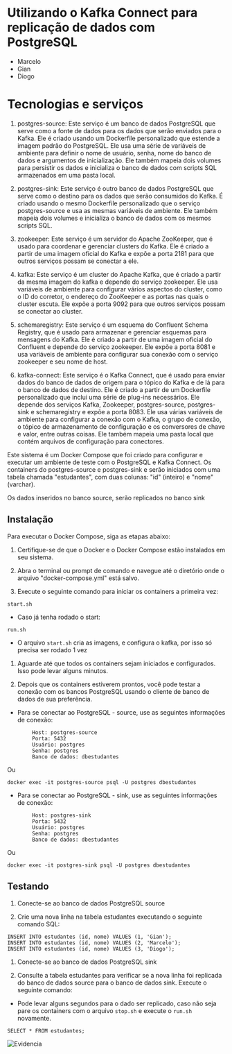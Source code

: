 # Utilizando o Kafka Connect para replicação de dados com PostgreSQL

- Marcelo 
- Gian
- Diogo

# Tecnologias e serviços

1. postgres-source: Este serviço é um banco de dados PostgreSQL que serve como a fonte de dados para os dados que serão enviados para o Kafka. Ele é criado usando um Dockerfile personalizado que estende a imagem padrão do PostgreSQL. Ele usa uma série de variáveis ​​de ambiente para definir o nome de usuário, senha, nome do banco de dados e argumentos de inicialização. Ele também mapeia dois volumes para persistir os dados e inicializa o banco de dados com scripts SQL armazenados em uma pasta local.

1. postgres-sink: Este serviço é outro banco de dados PostgreSQL que serve como o destino para os dados que serão consumidos do Kafka. É criado usando o mesmo Dockerfile personalizado que o serviço postgres-source e usa as mesmas variáveis ​​de ambiente. Ele também mapeia dois volumes e inicializa o banco de dados com os mesmos scripts SQL.

1. zookeeper: Este serviço é um servidor do Apache ZooKeeper, que é usado para coordenar e gerenciar clusters do Kafka. Ele é criado a partir de uma imagem oficial do Kafka e expõe a porta 2181 para que outros serviços possam se conectar a ele.

1. kafka: Este serviço é um cluster do Apache Kafka, que é criado a partir da mesma imagem do kafka e depende do serviço zookeeper. Ele usa variáveis ​​de ambiente para configurar vários aspectos do cluster, como o ID do corretor, o endereço do ZooKeeper e as portas nas quais o cluster escuta. Ele expõe a porta 9092 para que outros serviços possam se conectar ao cluster.

1. schemaregistry: Este serviço é um esquema do Confluent Schema Registry, que é usado para armazenar e gerenciar esquemas para mensagens do Kafka. Ele é criado a partir de uma imagem oficial do Confluent e depende do serviço zookeeper. Ele expõe a porta 8081 e usa variáveis ​​de ambiente para configurar sua conexão com o serviço zookeeper e seu nome de host.

1. kafka-connect: Este serviço é o Kafka Connect, que é usado para enviar dados do banco de dados de origem para o tópico do Kafka e de lá para o banco de dados de destino. Ele é criado a partir de um Dockerfile personalizado que inclui uma série de plug-ins necessários. Ele depende dos serviços Kafka, Zookeeper, postgres-source, postgres-sink e schemaregistry e expõe a porta 8083. Ele usa várias variáveis ​​de ambiente para configurar a conexão com o Kafka, o grupo de conexão, o tópico de armazenamento de configuração e os conversores de chave e valor, entre outras coisas. Ele também mapeia uma pasta local que contém arquivos de configuração para conectores.

Este sistema é um Docker Compose que foi criado para configurar e executar um ambiente de teste com o PostgreSQL e Kafka Connect. Os containers do postgres-source e postgres-sink e  serão iniciados com uma tabela chamada "estudantes", com duas colunas: "id" (inteiro) e "nome" (varchar).

Os dados inseridos no banco source, serão replicados no banco sink


## Instalação

Para executar o Docker Compose, siga as etapas abaixo:

1. Certifique-se de que o Docker e o Docker Compose estão instalados em seu sistema.

1. Abra o terminal ou prompt de comando e navegue até o diretório onde o arquivo "docker-compose.yml" está salvo.

1. Execute o seguinte comando para iniciar os containers a primeira vez:
```
start.sh
```
- Caso já tenha rodado o start:
```
run.sh
```
- O arquivo ``start.sh`` cria as imagens, e configura o kafka, por isso só precisa ser rodado 1 vez




1. Aguarde até que todos os containers sejam iniciados e configurados. Isso pode levar alguns minutos.

1. Depois que os containers estiverem prontos, você pode testar a conexão com os bancos PostgreSQL usando o cliente de banco de dados de sua preferência.

- Para se conectar ao PostgreSQL - source, use as seguintes informações de conexão:
```
        Host: postgres-source
        Porta: 5432
        Usuário: postgres
        Senha: postgres
        Banco de dados: dbestudantes
```
Ou
```
docker exec -it postgres-source psql -U postgres dbestudantes
```

- Para se conectar ao PostgreSQL - sink, use as seguintes informações de conexão:
``` 
        Host: postgres-sink
        Porta: 5432
        Usuário: postgres
        Senha: postgres
        Banco de dados: dbestudantes
```
Ou
```
docker exec -it postgres-sink psql -U postgres dbestudantes
```
## Testando

1. Conecte-se ao banco de dados PostgreSQL source

1. Crie uma nova linha na tabela estudantes executando o seguinte comando SQL:
```
INSERT INTO estudantes (id, nome) VALUES (1, 'Gian');
INSERT INTO estudantes (id, nome) VALUES (2, 'Marcelo');
INSERT INTO estudantes (id, nome) VALUES (3, 'Diogo');
```

1. Conecte-se ao banco de dados PostgreSQL sink 

1. Consulte a tabela estudantes para verificar se a nova linha foi replicada do banco de dados source para o banco de dados sink. Execute o seguinte comando:
- Pode levar alguns segundos para o dado ser replicado, caso não seja pare os containers com o arquivo ``stop.sh`` e execute o ``run.sh`` novamente.
```
SELECT * FROM estudantes;
```

![Evidencia](https://imgur.com/qdfTc0p)
